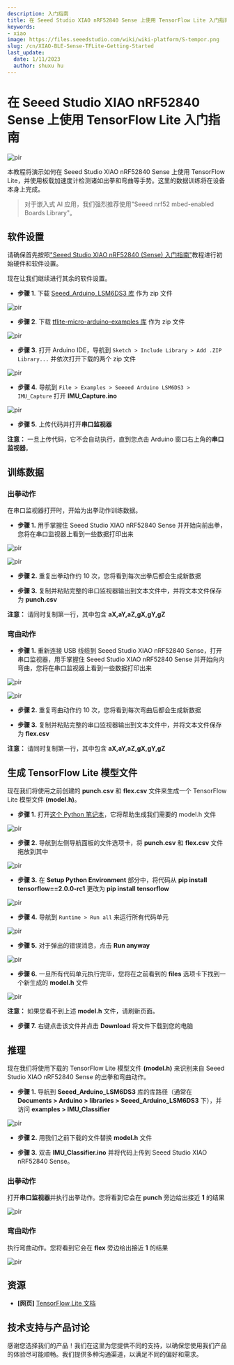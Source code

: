 ```yaml
---
description: 入门指南
title: 在 Seeed Studio XIAO nRF52840 Sense 上使用 TensorFlow Lite 入门指南
keywords:
- xiao
image: https://files.seeedstudio.com/wiki/wiki-platform/S-tempor.png
slug: /cn/XIAO-BLE-Sense-TFLite-Getting-Started
last_update:
  date: 1/11/2023
  author: shuxu hu
---
```


# 在 Seeed Studio XIAO nRF52840 Sense 上使用 TensorFlow Lite 入门指南

<p style={{textAlign: 'center'}}><img src="https://files.seeedstudio.com/wiki/XIAO-BLE/TFLite-thumb.jpg" alt="pir" width={1000} height="auto" /></p>

本教程将演示如何在 Seeed Studio XIAO nRF52840 Sense 上使用 TensorFlow Lite，并使用板载加速度计检测诸如出拳和弯曲等手势。这里的数据训练将在设备本身上完成。

> 对于嵌入式 AI 应用，我们强烈推荐使用"Seeed nrf52 mbed-enabled Boards Library"。

## 软件设置

请确保首先按照["Seeed Studio XIAO nRF52840 (Sense) 入门指南"](https://wiki.seeedstudio.com/cn/XIAO-BLE-Sense-Getting-Started)教程进行初始硬件和软件设置。

现在让我们继续进行其余的软件设置。

- **步骤 1**. 下载 [Seeed_Arduino_LSM6DS3 库](https://github.com/Seeed-Studio/Seeed_Arduino_LSM6DS3) 作为 zip 文件

<p style={{textAlign: 'center'}}><img src="https://files.seeedstudio.com/wiki/XIAO-BLE/LSM6DS3-github-zip.png" alt="pir" width={1000} height="auto" /></p>

- **步骤 2**. 下载 [tflite-micro-arduino-examples 库](https://github.com/lakshanthad/tflite-micro-arduino-examples) 作为 zip 文件

<p style={{textAlign: 'center'}}><img src="https://files.seeedstudio.com/wiki/XIAO-BLE/tflite-micro-github.png" alt="pir" width={1000} height="auto" /></p>

- **步骤 3**. 打开 Arduino IDE，导航到 `Sketch > Include Library > Add .ZIP Library...` 并依次打开下载的两个 zip 文件

<p style={{textAlign: 'center'}}><img src="https://files.seeedstudio.com/wiki/XIAO-BLE/add-zip.png" alt="pir" width={600} height="auto" /></p>

- **步骤 4.** 导航到 `File > Examples > Seeeed Arduino LSM6DS3 > IMU_Capture` 打开 **IMU_Capture.ino**

<p style={{textAlign: 'center'}}><img src="https://files.seeedstudio.com/wiki/XIAO-BLE/select-IMUCapture-2.png" alt="pir" width={500} height="auto" /></p>

- **步骤 5.** 上传代码并打开**串口监视器**

**注意：** 一旦上传代码，它不会自动执行，直到您点击 Arduino 窗口右上角的**串口监视器**。

## 训练数据

### 出拳动作

在串口监视器打开时，开始为出拳动作训练数据。

- **步骤 1.** 用手掌握住 Seeed Studio XIAO nRF52840 Sense 并开始向前出拳，您将在串口监视器上看到一些数据打印出来

<p style={{textAlign: 'center'}}><img src="https://files.seeedstudio.com/wiki/XIAO-BLE/train-punch.gif" alt="pir" width={1000} height="auto" /></p>

<p style={{textAlign: 'center'}}><img src="https://files.seeedstudio.com/wiki/XIAO-BLE/punch-serial.png" alt="pir" width={1000} height="auto" /></p>

- **步骤 2.** 重复出拳动作约 10 次，您将看到每次出拳后都会生成新数据

- **步骤 3.** 复制并粘贴完整的串口监视器输出到文本文件中，并将文本文件保存为 **punch.csv**

**注意：** 请同时复制第一行，其中包含 **aX,aY,aZ,gX,gY,gZ**

### 弯曲动作

- **步骤 1.** 重新连接 USB 线缆到 Seeed Studio XIAO nRF52840 Sense，打开串口监视器，用手掌握住 Seeed Studio XIAO nRF52840 Sense 并开始向内弯曲，您将在串口监视器上看到一些数据打印出来

<p style={{textAlign: 'center'}}><img src="https://files.seeedstudio.com/wiki/XIAO-BLE/train-flex.gif" alt="pir" width={1000} height="auto" /></p>

<p style={{textAlign: 'center'}}><img src="https://files.seeedstudio.com/wiki/XIAO-BLE/flex-serial.png" alt="pir" width={1000} height="auto" /></p>

- **步骤 2.** 重复弯曲动作约 10 次，您将看到每次弯曲后都会生成新数据

- **步骤 3.** 复制并粘贴完整的串口监视器输出到文本文件中，并将文本文件保存为 **flex.csv**

**注意：** 请同时复制第一行，其中包含 **aX,aY,aZ,gX,gY,gZ**

## 生成 TensorFlow Lite 模型文件

现在我们将使用之前创建的 **punch.csv** 和 **flex.csv** 文件来生成一个 TensorFlow Lite 模型文件 **(model.h)**。

- **步骤 1.** 打开[这个 Python 笔记本](https://colab.research.google.com/github/arduino/ArduinoTensorFlowLiteTutorials/blob/master/GestureToEmoji/arduino_tinyml_workshop.ipynb)，它将帮助生成我们需要的 model.h 文件

<p style={{textAlign: 'center'}}><img src="https://files.seeedstudio.com/wiki/XIAO-BLE/TF-notebook-1.png" alt="pir" width={7500} height="auto" /></p>

- **步骤 2.** 导航到左侧导航面板的文件选项卡，将 **punch.csv** 和 **flex.csv** 文件拖放到其中

<p style={{textAlign: 'center'}}><img src="https://files.seeedstudio.com/wiki/XIAO-BLE/drop-punch-flex.png" alt="pir" width={350} height="auto" /></p>

- **步骤 3.** 在 **Setup Python Environment** 部分中，将代码从 **pip install tensorflow==2.0.0-rc1** 更改为 **pip install tensorflow**

<p style={{textAlign: 'center'}}><img src="https://files.seeedstudio.com/wiki/XIAO-BLE/tensorflow-install.png" alt="pir" width={550} height="auto" /></p>

- **步骤 4.** 导航到 `Runtime > Run all` 来运行所有代码单元

<p style={{textAlign: 'center'}}><img src="https://files.seeedstudio.com/wiki/XIAO-BLE/run-all.png" alt="pir" width={450} height="auto" /></p>

- **步骤 5.** 对于弹出的错误消息，点击 **Run anyway**

<p style={{textAlign: 'center'}}><img src="https://files.seeedstudio.com/wiki/XIAO-BLE/run-anyway.png" alt="pir" width={600} height="auto" /></p>

- **步骤 6.** 一旦所有代码单元执行完毕，您将在之前看到的 **files** 选项卡下找到一个新生成的 **model.h** 文件

<p style={{textAlign: 'center'}}><img src="https://files.seeedstudio.com/wiki/XIAO-BLE/model.h.png" alt="pir" width={350} height="auto" /></p>

**注意：** 如果您看不到上述 **model.h** 文件，请刷新页面。

- **步骤 7.** 右键点击该文件并点击 **Download** 将文件下载到您的电脑

## 推理

现在我们将使用下载的 TensorFlow Lite 模型文件 **(model.h)** 来识别来自 Seeed Studio XIAO nRF52840 Sense 的出拳和弯曲动作。

- **步骤 1.** 导航到 **Seeed_Arduino_LSM6DS3** 库的库路径（通常在 **Documents > Arduino > libraries > Seeed_Arduino_LSM6DS3** 下），并访问 **examples > IMU_Classifier**

<p style={{textAlign: 'center'}}><img src="https://files.seeedstudio.com/wiki/XIAO-BLE/file-explorer-imu.png" alt="pir" width={650} height="auto" /></p>

- **步骤 2.** 用我们之前下载的文件替换 **model.h** 文件

- **步骤 3.** 双击 **IMU_Classifier.ino** 并将代码上传到 Seeed Studio XIAO nRF52840 Sense。

### 出拳动作

打开**串口监视器**并执行出拳动作。您将看到它会在 **punch** 旁边给出接近 **1** 的结果

<p style={{textAlign: 'center'}}><img src="https://files.seeedstudio.com/wiki/XIAO-BLE/punch-result.png" alt="pir" width={300} height="auto" /></p>

### 弯曲动作

执行弯曲动作。您将看到它会在 **flex** 旁边给出接近 **1** 的结果

<p style={{textAlign: 'center'}}><img src="https://files.seeedstudio.com/wiki/XIAO-BLE/flex-result.png" alt="pir" width={300} height="auto" /></p>

## 资源

- **[网页]** [TensorFlow Lite 文档](https://www.tensorflow.org/lite/guide)

## 技术支持与产品讨论

感谢您选择我们的产品！我们在这里为您提供不同的支持，以确保您使用我们产品的体验尽可能顺畅。我们提供多种沟通渠道，以满足不同的偏好和需求。

<div class="button_tech_support_container">
<a href="https://forum.seeedstudio.com/" class="button_forum"></a>
<a href="https://www.seeedstudio.com/contacts" class="button_email"></a>
</div>

<div class="button_tech_support_container">
<a href="https://discord.gg/eWkprNDMU7" class="button_discord"></a>
<a href="https://github.com/Seeed-Studio/wiki-documents/discussions/69" class="button_discussion"></a>
</div>
